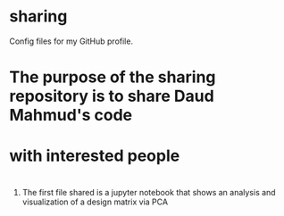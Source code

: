 # sharing
Config files for my GitHub profile.
#
# The purpose of the sharing repository is to share Daud Mahmud's code
# with interested people
#
1. The first file shared is a jupyter notebook that shows an analysis
and visualization of a design matrix via PCA
#
